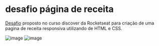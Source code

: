 # desafio página de receita

[Desafio](https://efficient-sloth-d85.notion.site/Desafio-Piloto-P-gina-de-Receita-15acc6a34f744484a2e64a1f115bfbae) proposto no curso discover da Rocketseat para criação de uma pagina de receita responsiva utilizando de HTML e CSS. 

![image](https://user-images.githubusercontent.com/65312009/158032848-0ee08330-0349-433e-b3b0-a2cf64895a30.png)
![image](https://user-images.githubusercontent.com/65312009/158032894-93541d59-3c2a-4216-b5d4-50860992fcd3.png)

